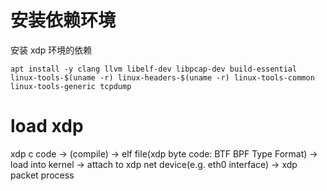 


# 安装依赖环境

安装 xdp 环境的依赖

```
apt install -y clang llvm libelf-dev libpcap-dev build-essential linux-tools-$(uname -r) linux-headers-$(uname -r) linux-tools-common linux-tools-generic tcpdump

```



# load xdp

xdp c code -> (compile) -> elf file(xdp byte code: BTF BPF Type Format) -> load into kernel -> attach to xdp net device(e.g. eth0 interface) -> xdp packet process



